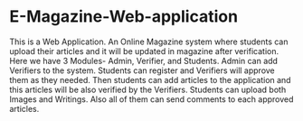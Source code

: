 # E-Magazine-Web-application
This is a Web Application. An Online Magazine system where students can upload their articles and it will be updated in magazine after verification.
Here we have 3 Modules- Admin, Verifier, and Students. Admin can add Verifiers to the system. Students can register and Verifiers will approve them as they needed. Then students can add articles to the application and this articles will be also verified by the Verifiers. Students can upload both Images and Writings. Also all of them can send comments to each approved articles.
